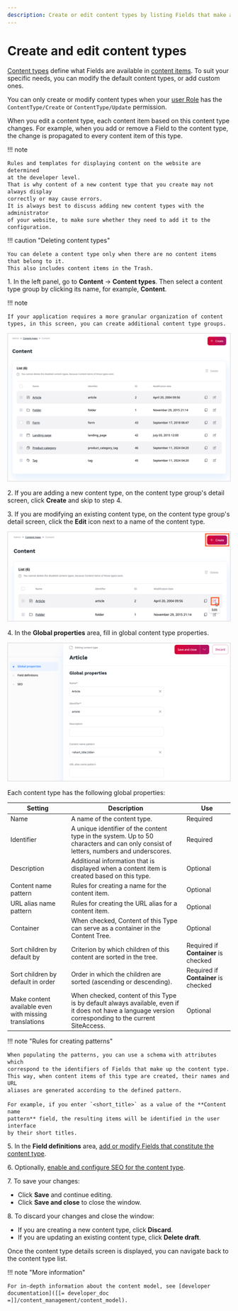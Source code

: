 ```yaml
---
description: Create or edit content types by listing Fields that make a content item.
---
```


# Create and edit content types

[Content types](content_model.md#content-types) define what Fields are available in [content items](content_items.md). 
To suit your specific needs, you can modify the default content types, or add custom ones.

You can only create or modify content types when your [user Role](../permission_management/work_with_permissions.md) has the `ContentType/Create` or `ContentType/Update` permission.

When you edit a content type, each content item based on this content type changes.
For example, when you add or remove a Field to the content type, the change 
is propagated to every content item of this type.

!!! note

    Rules and templates for displaying content on the website are determined 
    at the developer level.
    That is why content of a new content type that you create may not always display 
    correctly or may cause errors.
    It is always best to discuss adding new content types with the administrator 
    of your website, to make sure whether they need to add it to the configuration.


!!! caution "Deleting content types"

    You can delete a content type only when there are no content items that belong to it.
    This also includes content items in the Trash.

1\. In the left panel, go to **Content** -> **Content types**. Then select a content type group by clicking its name, for example, **Content**.

!!! note

    If your application requires a more granular organization of content types, in this screen, you can create additional content type groups. 

![Content type list](img/content_types.png "A list of content types")

2\. If you are adding a new content type, on the content type group's detail screen, click **Create** and skip to step 4.

3\. If you are modifying an existing content type, on the content type group's detail screen, click the **Edit** icon next to a name of the content type.

![Create or edit content type](img/create_edit_content_type.png "Create or edit content type")

4\. In the **Global properties** area, fill in global content type properties.

![Editing a content type](img/content_type_general_properties.png "Editing a content type")

Each content type has the following global properties:

|Setting|Description|Use|
--------|-----------|---|
|Name|A name of the content type.|Required|
|Identifier|A unique identifier of the content type in the system. Up to 50 characters and can only consist of letters, numbers and underscores.|Required|
|Description|Additional information that is displayed when a content item is created based on this type.|Optional|
|Content name pattern|Rules for creating a name for the content item.|Optional|
|URL alias name pattern|Rules for creating the URL alias for a content item.|Optional|
|Container|When checked, Content of this Type can serve as a container in the Content Tree.|Optional|
|Sort children by default by|Criterion by which children of this content are sorted in the tree.|Required if **Container** is checked|
|Sort children by default in order|Order in which the children are sorted (ascending or descending).|Required if **Container** is checked|
|Make content available even with missing translations|When checked, content of this Type is by default always available, even if it does not have a language version corresponding to the current SiteAccess.|Optional|

!!! note "Rules for creating patterns"

    When populating the patterns, you can use a schema with attributes which 
    correspond to the identifiers of Fields that make up the content type. 
    This way, when content items of this type are created, their names and URL 
    aliases are generated according to the defined pattern. 

    For example, if you enter `<short_title>` as a value of the **Content name 
    pattern** field, the resulting items will be identified in the user interface 
    by their short titles.

5\. In the **Field definitions** area, [add or modify Fields that constitute the content type](configure_ct_field_settings.md).

6\. Optionally, [enable and configure SEO for the content type](../search_engine_optimization/work_with_seo.md).

7\. To save your changes:

- Click **Save** and continue editing.
- Click **Save and close** to close the window.

8\. To discard your changes and close the window:

- If you are creating a new content type, click **Discard**.
- If you are updating an existing content type, click **Delete draft**.

Once the content type details screen is displayed, you can navigate back to the content type list.

!!! note "More information"

    For in-depth information about the content model, see [developer documentation]([[= developer_doc =]]/content_management/content_model).
